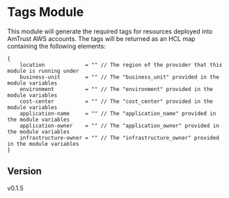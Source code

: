 # Tags Module

This module will generate the required tags for resources deployed into AmTrust AWS accounts. The tags will be returned as an HCL map containing the following elements:

```
{
    location             = "" // The region of the provider that this module is running under
    business-unit        = "" // The "business_unit" provided in the module variables
    environment          = "" // The "environment" provided in the module variables
    cost-center          = "" // The "cost_center" provided in the module variables
    application-name     = "" // The "application_name" provided in the module variables
    application-owner    = "" // The "application_owner" provided in the module variables
    infrastructure-owner = "" // The "infrastructure_owner" provided in the module variables
}
```

## Version

v0.1.5
